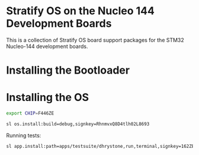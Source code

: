 # Stratify OS on the Nucleo 144 Development Boards

This is a collection of Stratify OS board support packages for the STM32 Nucleo-144 development boards.

# Installing the Bootloader

# Installing the OS

```bash
export CHIP=F446ZE
```

```bash
sl os.install:build=debug,signkey=RhnmvxQ8D4tlh02L8693
```

Running tests:

```bash
sl app.install:path=apps/testsuite/dhrystone,run,terminal,signkey=162ZEPiD33bF1T8diV0t,signkeypassword=4AC673981E969BBC9C33933800960A7F57EC0F9036CAABB2E1CF09402E9B391E
```